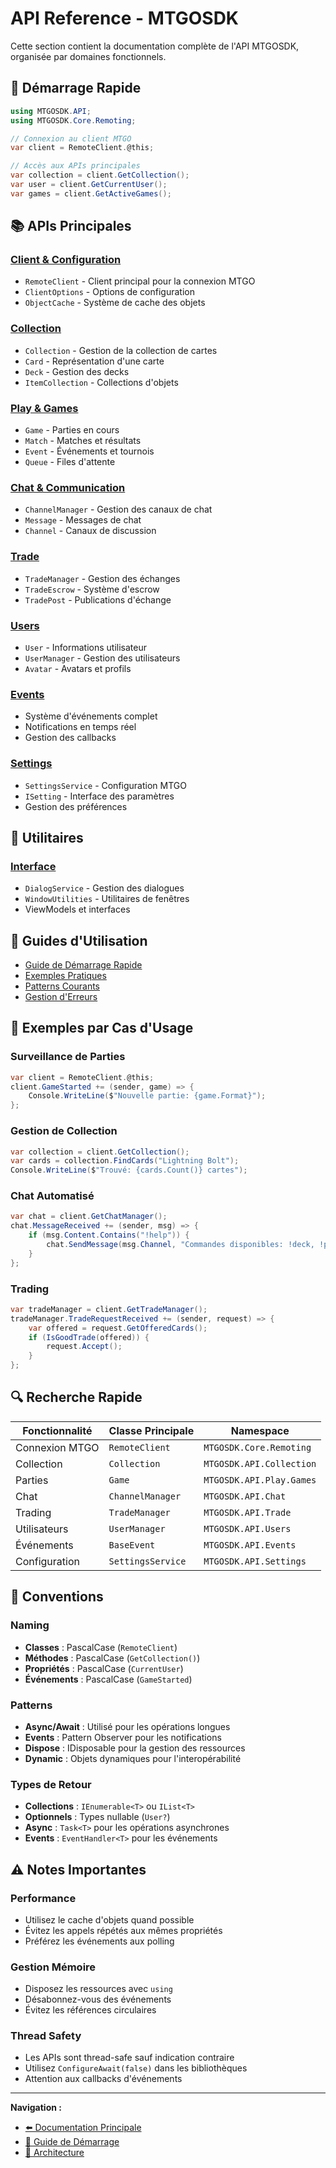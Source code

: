 # API Reference - MTGOSDK

Cette section contient la documentation complète de l'API MTGOSDK, organisée par domaines fonctionnels.

## 🚀 Démarrage Rapide

```csharp
using MTGOSDK.API;
using MTGOSDK.Core.Remoting;

// Connexion au client MTGO
var client = RemoteClient.@this;

// Accès aux APIs principales
var collection = client.GetCollection();
var user = client.GetCurrentUser();
var games = client.GetActiveGames();
```

## 📚 APIs Principales

### [Client & Configuration](client.md)
- `RemoteClient` - Client principal pour la connexion MTGO
- `ClientOptions` - Options de configuration
- `ObjectCache` - Système de cache des objets

### [Collection](collection/README.md)
- `Collection` - Gestion de la collection de cartes
- `Card` - Représentation d'une carte
- `Deck` - Gestion des decks
- `ItemCollection` - Collections d'objets

### [Play & Games](play/README.md)
- `Game` - Parties en cours
- `Match` - Matches et résultats
- `Event` - Événements et tournois
- `Queue` - Files d'attente

### [Chat & Communication](chat/README.md)
- `ChannelManager` - Gestion des canaux de chat
- `Message` - Messages de chat
- `Channel` - Canaux de discussion

### [Trade](trade/README.md)
- `TradeManager` - Gestion des échanges
- `TradeEscrow` - Système d'escrow
- `TradePost` - Publications d'échange

### [Users](users/README.md)
- `User` - Informations utilisateur
- `UserManager` - Gestion des utilisateurs
- `Avatar` - Avatars et profils

### [Events](events/README.md)
- Système d'événements complet
- Notifications en temps réel
- Gestion des callbacks

### [Settings](settings/README.md)
- `SettingsService` - Configuration MTGO
- `ISetting` - Interface des paramètres
- Gestion des préférences

## 🔧 Utilitaires

### [Interface](interface/README.md)
- `DialogService` - Gestion des dialogues
- `WindowUtilities` - Utilitaires de fenêtres
- ViewModels et interfaces

## 📖 Guides d'Utilisation

- [Guide de Démarrage Rapide](../guides/quick-start.md)
- [Exemples Pratiques](../examples/README.md)
- [Patterns Courants](patterns.md)
- [Gestion d'Erreurs](error-handling.md)

## 🎯 Exemples par Cas d'Usage

### Surveillance de Parties
```csharp
var client = RemoteClient.@this;
client.GameStarted += (sender, game) => {
    Console.WriteLine($"Nouvelle partie: {game.Format}");
};
```

### Gestion de Collection
```csharp
var collection = client.GetCollection();
var cards = collection.FindCards("Lightning Bolt");
Console.WriteLine($"Trouvé: {cards.Count()} cartes");
```

### Chat Automatisé
```csharp
var chat = client.GetChatManager();
chat.MessageReceived += (sender, msg) => {
    if (msg.Content.Contains("!help")) {
        chat.SendMessage(msg.Channel, "Commandes disponibles: !deck, !price");
    }
};
```

### Trading
```csharp
var tradeManager = client.GetTradeManager();
tradeManager.TradeRequestReceived += (sender, request) => {
    var offered = request.GetOfferedCards();
    if (IsGoodTrade(offered)) {
        request.Accept();
    }
};
```

## 🔍 Recherche Rapide

| Fonctionnalité | Classe Principale | Namespace |
|----------------|-------------------|-----------|
| Connexion MTGO | `RemoteClient` | `MTGOSDK.Core.Remoting` |
| Collection | `Collection` | `MTGOSDK.API.Collection` |
| Parties | `Game` | `MTGOSDK.API.Play.Games` |
| Chat | `ChannelManager` | `MTGOSDK.API.Chat` |
| Trading | `TradeManager` | `MTGOSDK.API.Trade` |
| Utilisateurs | `UserManager` | `MTGOSDK.API.Users` |
| Événements | `BaseEvent` | `MTGOSDK.API.Events` |
| Configuration | `SettingsService` | `MTGOSDK.API.Settings` |

## 📝 Conventions

### Naming
- **Classes** : PascalCase (`RemoteClient`)
- **Méthodes** : PascalCase (`GetCollection()`)
- **Propriétés** : PascalCase (`CurrentUser`)
- **Événements** : PascalCase (`GameStarted`)

### Patterns
- **Async/Await** : Utilisé pour les opérations longues
- **Events** : Pattern Observer pour les notifications
- **Dispose** : IDisposable pour la gestion des ressources
- **Dynamic** : Objets dynamiques pour l'interopérabilité

### Types de Retour
- **Collections** : `IEnumerable<T>` ou `IList<T>`
- **Optionnels** : Types nullable (`User?`)
- **Async** : `Task<T>` pour les opérations asynchrones
- **Events** : `EventHandler<T>` pour les événements

## ⚠️ Notes Importantes

### Performance
- Utilisez le cache d'objets quand possible
- Évitez les appels répétés aux mêmes propriétés
- Préférez les événements aux polling

### Gestion Mémoire
- Disposez les ressources avec `using`
- Désabonnez-vous des événements
- Évitez les références circulaires

### Thread Safety
- Les APIs sont thread-safe sauf indication contraire
- Utilisez `ConfigureAwait(false)` dans les bibliothèques
- Attention aux callbacks d'événements

---

**Navigation :**
- [⬅️ Documentation Principale](../README.md)
- [🚀 Guide de Démarrage](../guides/quick-start.md)
- [📖 Architecture](../architecture/overview.md)